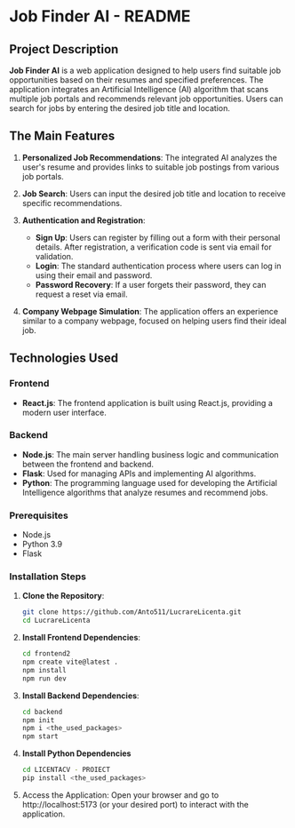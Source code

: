 # Job Finder AI - README

## Project Description

**Job Finder AI** is a web application designed to help users find suitable job opportunities based on their resumes and specified preferences. The application integrates an Artificial Intelligence (AI) algorithm that scans multiple job portals and recommends relevant job opportunities. Users can search for jobs by entering the desired job title and location.

## The Main Features

1. **Personalized Job Recommendations**: The integrated AI analyzes the user's resume and provides links to suitable job postings from various job portals.

2. **Job Search**: Users can input the desired job title and location to receive specific recommendations.

3. **Authentication and Registration**:
   - **Sign Up**: Users can register by filling out a form with their personal details. After registration, a verification code is sent via email for validation.
   - **Login**: The standard authentication process where users can log in using their email and password.
   - **Password Recovery**: If a user forgets their password, they can request a reset via email.

4. **Company Webpage Simulation**: The application offers an experience similar to a company webpage, focused on helping users find their ideal job.

## Technologies Used

### Frontend
- **React.js**: The frontend application is built using React.js, providing a modern user interface.

### Backend
- **Node.js**: The main server handling business logic and communication between the frontend and backend.
- **Flask**: Used for managing APIs and implementing AI algorithms.
- **Python**: The programming language used for developing the Artificial Intelligence algorithms that analyze resumes and recommend jobs.

### Prerequisites
- Node.js
- Python 3.9
- Flask

### Installation Steps

1. **Clone the Repository**:
   ```bash
   git clone https://github.com/Anto511/LucrareLicenta.git
   cd LucrareLicenta
   
2. **Install Frontend Dependencies**:
   ```bash
   cd frontend2
   npm create vite@latest .
   npm install
   npm run dev

4. **Install Backend Dependencies**:
   ```bash
   cd backend
   npm init
   npm i <the_used_packages>
   npm start

6. **Install Python Dependencies**
   ```bash
   cd LICENTACV - PROIECT
   pip install <the_used_packages>

8. Access the Application:
   Open your browser and go to http://localhost:5173 (or your desired port) to interact with the application.


